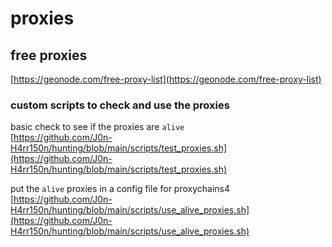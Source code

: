 # proxies  

## free proxies  
[https://geonode.com/free-proxy-list](https://geonode.com/free-proxy-list)  

### custom scripts to check and use the proxies  

basic check to see if the proxies are `alive`  
[https://github.com/J0n-H4rr150n/hunting/blob/main/scripts/test_proxies.sh](https://github.com/J0n-H4rr150n/hunting/blob/main/scripts/test_proxies.sh)  

put the `alive` proxies in a config file for proxychains4  
[https://github.com/J0n-H4rr150n/hunting/blob/main/scripts/use_alive_proxies.sh](https://github.com/J0n-H4rr150n/hunting/blob/main/scripts/use_alive_proxies.sh)  

